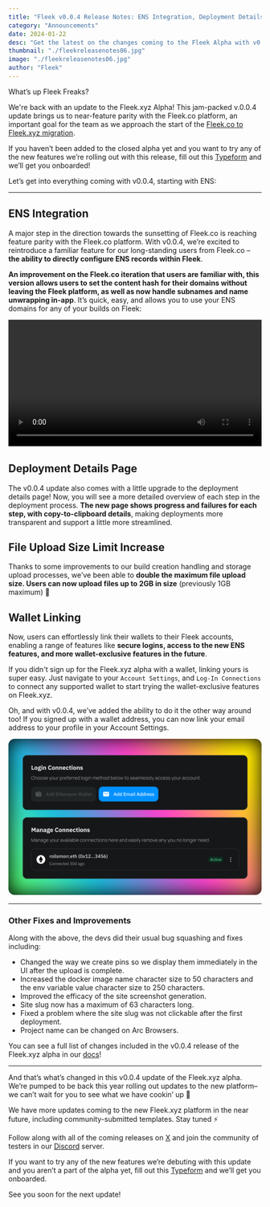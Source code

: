 ```yaml
---
title: "Fleek v0.0.4 Release Notes: ENS Integration, Deployment Details, File Upload Size Limit Increase, and more"
category: "Announcements"
date: 2024-01-22
desc: "Get the latest on the changes coming to the Fleek Alpha with v0.0.4, including ENS Integration, Deployment Details, File Upload Size Limit and more!"
thumbnail: "./fleekreleasenotes06.jpg"
image: "./fleekreleasenotes06.jpg"
author: "Fleek"
---
```


What’s up Fleek Freaks?

We're back with an update to the Fleek.xyz Alpha! This jam-packed v.0.0.4 update brings us to near-feature parity with the Fleek.co platform, an important goal for the team as we approach the start of the [Fleek.co to Fleek.xyz migration](https://blog.fleek.xyz/post/fleek-co-to-fleek-xyz-migration-details/).

If you haven’t been added to the closed alpha yet and you want to try any of the new features we’re rolling out with this release, fill out this [Typeform](https://fleekxyz.typeform.com/alpha-access) and we’ll get you onboarded!

Let’s get into everything coming with v0.0.4, starting with ENS:

---

## ENS Integration

A major step in the direction towards the sunsetting of Fleek.co is reaching feature parity with the Fleek.co platform. With v0.0.4, we’re excited to reintroduce a familiar feature for our long-standing users from Fleek.co – **the ability to directly configure ENS records within Fleek**.

**An improvement on the Fleek.co iteration that users are familiar with, this version allows users to set the content hash for their domains without leaving the Fleek platform, as well as now handle subnames and name unwrapping in-app**. It’s quick, easy, and allows you to use your ENS domains for any of your builds on Fleek:

<video width="100%" height="auto" autoplay>
 <source src="/videos/ens_automatic_setup.mp4" type="video/mp4">
 Your browser does not support the video tag.
</video>

## Deployment Details Page

The v0.0.4 update also comes with a little upgrade to the deployment details page! Now, you will see a more detailed overview of each step in the deployment process. **The new page shows progress and failures for each step, with copy-to-clipboard details**, making deployments more transparent and support a little more streamlined.

## File Upload Size Limit Increase

Thanks to some improvements to our build creation handling and storage upload processes, we’ve been able to **double the maximum file upload size. Users can now upload files up to 2GB in size** (previously 1GB maximum) 🤙

## Wallet Linking

Now, users can effortlessly link their wallets to their Fleek accounts, enabling a range of features like **secure logins, access to the new ENS features, and more wallet-exclusive features in the future**.

If you didn't sign up for the Fleek.xyz alpha with a wallet, linking yours is super easy. Just navigate to your `Account Settings`, and `Log-In Connections` to connect any supported wallet to start trying the wallet-exclusive features on Fleek.xyz.

Oh, and with v0.0.4, we’ve added the ability to do it the other way around too! If you signed up with a wallet address, you can now link your email address to your profile in your Account Settings.

![Log-In Connection](./Log-in-connections.png)

---

### Other Fixes and Improvements

Along with the above, the devs did their usual bug squashing and fixes including:

- Changed the way we create pins so we display them immediately in the UI after the upload is complete.
- Increased the docker image name character size to 50 characters and the env variable value character size to 250 characters.
- Improved the efficacy of the site screenshot generation.
- Site slug now has a maximum of 63 characters long.
- Fixed a problem where the site slug was not clickable after the first deployment.
- Project name can be changed on Arc Browsers.

You can see a full list of changes included in the v0.0.4 release of the Fleek.xyz alpha in our [docs](https://docs.fleek.xyz/)!

---

And that’s what’s changed in this v0.0.4 update of the Fleek.xyz alpha. We’re pumped to be back this year rolling out updates to the new platform– we can’t wait for you to see what we have cookin’ up 🤙

We have more updates coming to the new Fleek.xyz platform in the near future, including community-submitted templates. Stay tuned ⚡

Follow along with all of the coming releases on [X](https://twitter.com/fleekxyz) and join the community of testers in our [Discord](http://discord.gg/fleek) server.

If you want to try any of the new features we’re debuting with this update and you aren’t a part of the alpha yet, fill out this [Typeform](https://fleekxyz.typeform.com/alpha-access) and we’ll get you onboarded.

See you soon for the next update!
